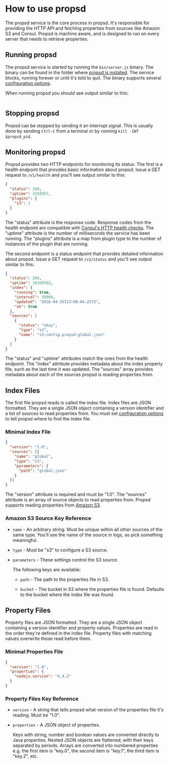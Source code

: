 # How to use propsd #

The propsd service is the core process in propsd. It's responsible for
providing the HTTP API and fetching properties from sources like Amazon S3 and
Consul. Propsd is machine aware, and is designed to run on every server that
needs to retrieve properties.

## Running propsd ##

The propsd service is started by running the `bin/server.js` binary. The binary
can be found in the folder where [propsd is installed][installation]. The
service blocks, running forever or until it's told to quit. The binary supports
several [configuration options][configuration].

When running propsd you should see output similar to this:

~~~text
~~~

## Stopping propsd ##

Propsd can be stopped by sending it an interrupt signal. This is usually done
by sending `Ctrl-C` from a terminal or by running `kill -INT $propsd_pid`.

## Monitoring propsd ##

Propsd provides two HTTP endpoints for monitoring its status. The first is
a health endpoint that provides basic information about propsd. Issue a GET
request to `/v1/health` and you'll see output similar to this:

~~~json
{
  "status": 200,
  "uptime": 3193957,
  "plugins": {
    "s3": 1
  }
}
~~~

The "status" attribute is the response code. Response codes from the health
endpoint are compatible with [Consul's HTTP health checks][consul]. The
"uptime" attribute is the number of milliseconds the service has been running.
The "plugins" attribute is a map from plugin type to the number of instances of
the plugin that are running.

The second endpoint is a status endpoint that provides detailed information
about propsd. Issue a GET request to `/v1/status` and you'll see output
similar to this:

~~~json
{
  "status": 200,
  "uptime": 18160502,
  "index": {
    "running": true,
    "interval": 30000,
    "updated": "2016-04-25T13:00:04.257Z",
    "ok": true
  },
  "sources": [
    {
      "status": "okay",
      "type": "s3",
      "name": "s3-config.propsd-global.json"
    }
  ]
}
~~~

The "status" and "uptime" attributes match the ones from the health endpoint.
The "index" attribute provides metadata about the index property file, such as
the last time it was updated. The "sources" array provides metadata about each
of the sources propsd is reading properties from.

## Index Files ##

The first file propsd reads is called the index file. Index files are JSON
formatted. They are a single JSON object containing a version identifier and
a list of sources to read properties from. You must set [configuration
options][configuration] to tell propsd where to find the index file.

### Minimal Index File ###

~~~json
{
  "version": "1.0",
  "sources": [{
    "name": "global",
    "type": "s3",
    "parameters": {
      "path": "global.json"
    }
  }]
}
~~~

The "version" attribute is required and must be "1.0". The "sources" attribute
is an array of source objects to read properties from. Propsd supports reading
properties from [Amazon S3][].

### Amazon S3 Source Key Reference ###

* `name` - An arbitrary string. Must be unique within all other sources of the
  same type. You'll see the name of the source in logs, so pick something
  meaningful.

* `type` - Must be "s3" to configure a S3 source.

* `parameters` - These settings control the S3 source.

  The following keys are available:

  * `path` - The path to the properties file in S3.

  * `bucket` - The bucket in S3 where the properties file is found. Defaults to
    the bucket where the index file was found.

## Property Files ##

Property files are JSON formatted. They are a single JSON object containing
a version identifier and property values. Properties are read in the
order they're defined in the index file. Property files with matching values
overwrite those read before them.

### Minimal Properties File ###

~~~json
{
  "version": "1.0",
  "properties": {
    "nodejs.version": "4.4.3"
  }
}
~~~

### Property Files Key Reference ###

* `version` - A string that tells propsd what version of the properties file
  it's reading. Must be "1.0".

* `properties` - A JSON object of properties.

  Keys with string, number and boolean values are converted directly to Java
  properties. Nested JSON objects are flattened, with their keys separated by
  periods. Arrays are converted into numbered properties e.g. the first item is
  "key.0", the second item is "key.1", the third item is "key.2", etc.


[installation]: "./installation.md"
[configuration]: "./configuration.md"
[consul]: https://www.consul.io/docs/agent/checks.html
[Amazon S3]:https://aws.amazon.com/s3/
